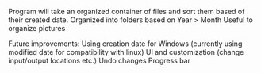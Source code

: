 Program will take an organized container of files and sort them based of their created date.
Organized into folders based on Year > Month 
Useful to organize pictures

Future improvements:
    Using creation date for Windows (currently using modified date for compatibility with linux)
    UI and customization (change input/output locations etc.)
    Undo changes
    Progress bar